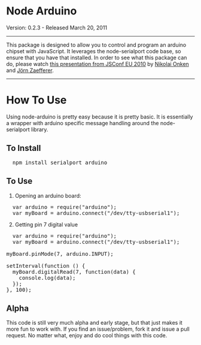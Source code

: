 Node Arduino
============

Version: 0.2.3 - Released March 20, 2011

*****

This package is designed to allow you to control and program an arduino chipset with JavaScript. It leverages the node-serialport code base, so ensure that you have that installed. In order to see what this package can do, please watch [this presentation from JSConf EU 2010](http://jsconf.eu/2010/speaker/livingroombindmotion_function.html) by [Nikolai Onken](http://twitter.com/nonken) and [Jörn Zaefferer](http://bassistance.de/).

*****

How To Use
==========

Using node-arduino is pretty easy because it is pretty basic. It is essentially a wrapper with arduino specific message handling around the node-serialport library.

To Install
----------

<pre>
  npm install serialport arduino
</pre>

To Use
------

1. Opening an arduino board:

<pre>
  var arduino = require("arduino");
  var myBoard = arduino.connect("/dev/tty-usbserial1");
</pre>
 
2. Getting pin  7 digital value

<pre>
  var arduino = require("arduino");
  var myBoard = arduino.connect("/dev/tty-usbserial1");

myBoard.pinMode(7, arduino.INPUT);

setInterval(function () {
  myBoard.digitalRead(7, function(data) {
	console.log(data);
  });
}, 100);
</pre>
  
Alpha
-----

This code is still very much alpha and early stage, but that just makes it more fun to work with. If you find an issue/problem, fork it and issue a pull request. No matter what, enjoy and do cool things with this code.